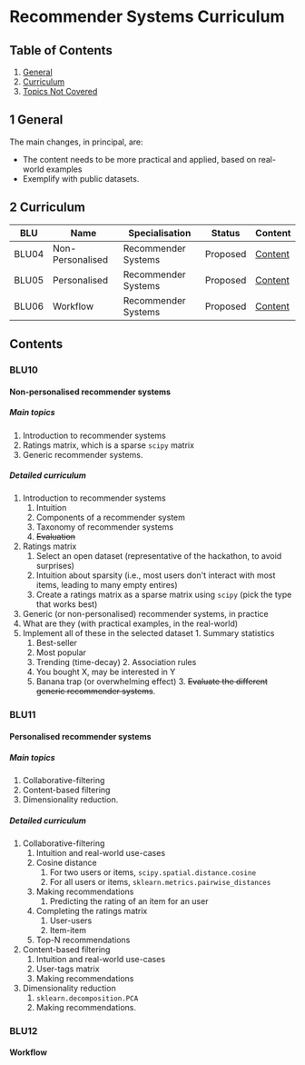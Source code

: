# Recommender Systems Curriculum

## Table of Contents

1. [General](#1-general)
2. [Curriculum](#2-curriculum)
3. [Topics Not Covered](#3-topics-not-covered)


## 1 General
The main changes, in principal, are:
- The content needs to be more practical and applied, based on real-world examples
- Exemplify with public datasets.


## 2 Curriculum

| BLU   | Name | Specialisation | Status   | Content           |
|-------|------|----------------|----------|-------------------|
| BLU04 | Non-Personalised | Recommender Systems | Proposed | [Content](#blu10) |
| BLU05 | Personalised  | Recommender Systems | Proposed | [Content](#blu05) |
| BLU06 | Workflow | Recommender Systems | Proposed | [Content](#blu06) |

## Contents

### BLU10

#### Non-personalised recommender systems

##### Main topics

1. Introduction to recommender systems
2. Ratings matrix, which is a sparse  `scipy` matrix
3. Generic recommender systems.


##### Detailed curriculum

1. Introduction to recommender systems
    1. Intuition
    2. Components of a recommender system 
    3. Taxonomy of recommender systems
    4. ~~Evaluation~~
2. Ratings matrix
    1. Select an open dataset (representative of the hackathon, to avoid surprises)
    2. Intuition about sparsity (i.e., most users don't interact with most items, leading to many empty entires)
    3. Create a ratings matrix as a sparse matrix using `scipy` (pick the type that works best)
3. Generic (or non-personalised) recommender systems, in practice
  1. What are they (with practical examples, in the real-world)
  2. Implement all of these in the selected dataset
    1. Summary statistics
        1. Best-seller
        2. Most popular
        3. Trending (time-decay)
    2. Association rules
        1. You bought X, may be interested in Y
        2. Banana trap (or overwhelming effect)
    3. ~~Evaluate the different generic recommender systems~~.

### BLU11
#### Personalised recommender systems

##### Main topics
1. Collaborative-filtering
2. Content-based filtering
3. Dimensionality reduction.

##### Detailed curriculum
1. Collaborative-filtering
    1. Intuition and real-world use-cases
    2. Cosine distance
        1. For two users or items, `scipy.spatial.distance.cosine`
        2. For all users or items, `sklearn.metrics.pairwise_distances`
    3. Making recommendations
        1. Predicting the rating of an item for an user
    2. Completing the ratings matrix
        1. User-users
        2. Item-item
    3. Top-N recommendations
2. Content-based filtering
    1. Intuition and real-world use-cases
    2. User-tags matrix
    3. Making recommendations
3. Dimensionality reduction
    1. `sklearn.decomposition.PCA`
    2. Making recommendations.

### BLU12

#### Workflow
